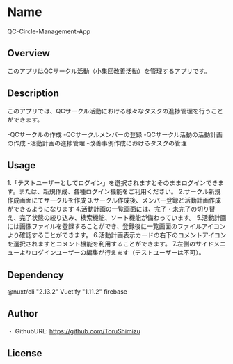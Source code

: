 # Name
QC-Circle-Management-App
## Overview
このアプリはQCサークル活動（小集団改善活動）を管理するアプリです。

## Description
このアプリでは、QCサークル活動における様々なタスクの進捗管理を行うことができます。

-QCサークルの作成
-QCサークルメンバーの登録
-QCサークル活動の活動計画の作成
-活動計画の進捗管理
-改善事例作成におけるタスクの管理
## Usage
1.「テストユーザーとしてログイン」を選択されますとそのままログインできます。または、新規作成、各種ログイン機能をご利用ください。
2.サークル新規作成画面にてサークルを作成
3.サークル作成後、メンバー登録と活動計画作成ができるようになります
4.活動計画の一覧画面には、完了・未完了の切り替え、完了状態の絞り込み、検索機能、ソート機能が備わっています。
5.活動計画には画像ファイルを登録することができ、登録後に一覧画面のファイルアイコンより確認することができます。
6.活動計画表示カードの右下のコメントアイコンを選択されますとコメント機能を利用することができます。
7.左側のサイドメニューよりログインユーザーの編集が行えます（テストユーザーは不可）。
## Dependency

@nuxt/cli "2.13.2"
Vuetify "1.11.2"
firebase


## Author

・ GithubURL: https://github.com/ToruShimizu
## License
